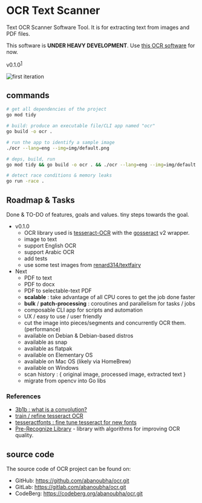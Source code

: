 # OCR Text Scanner

Text OCR Scanner Software Tool. It is for extracting text from images and PDF files.

This software is __UNDER HEAVY DEVELOPMENT__. Use [this OCR software](https://abanoubhanna.com/posts/ocr) for now.

v0.1.0<sup>[1](semanticVersioning.md)</sup>

![first iteration](./screenshots/1st-iteration.png)

## commands

```sh
# get all dependencies of the project
go mod tidy

# build: produce an executable file/CLI app named "ocr"
go build -o ocr .

# run the app to identify a sample image
./ocr --lang=eng --img=img/default.png

# deps, build, run
go mod tidy && go build -o ocr . && ./ocr --lang=eng --img=img/default.png

# detect race conditions & memory leaks
go run -race .
```

## Roadmap & Tasks

Done & TO-DO of features, goals and values. tiny steps towards the goal.

- v0.1.0
  - OCR library used is [tesseract-OCR](https://github.com/tesseract-ocr/tesseract) with the [gosseract](https://github.com/otiai10/gosseract) v2 wrapper.
  - image to text
  - support English OCR
  - support Arabic OCR
  - add tests
  - use some test images from [renard314/textfairy](https://github.com/renard314/textfairy)
- Next
  - PDF to text
  - PDF to docx
  - PDF to selectable-text PDF
  - __scalable__ : take advantage of all CPU cores to get the job done faster
  - __bulk__ / __patch-processing__ : coroutines and parallelism for tasks / jobs
  - composable CLI app for scripts and automation
  - UX / easy to use / user friendly
  - cut the image into pieces/segments and concurrently OCR them. (performance)
  - available on Debian & Debian-based distros
  - available as snap
  - available as flatpak
  - available on Elementary OS
  - available on Mac OS (likely via HomeBrew)
  - available on Windows
  - scan history : { original image, processed image, extracted text }
  - migrate from opencv into Go libs

### References

- [3b1b : what is a convolution?](https://youtu.be/KuXjwB4LzSA)
- [train / refine tesseract OCR](https://github.com/abanoubha/train-tesseract-ocr)
- [tesseractfonts : fine tune tesseract for new fonts](https://github.com/dhivehi/tesseractfonts)
- [Pre-Recognize Library](https://github.com/leha-bot/PRLib) - library with algorithms for improving OCR quality.

## source code

The source code of OCR project can be found on:

- GitHub: <https://github.com/abanoubha/ocr.git>
- GitLab: <https://gitlab.com/abanoubha/ocr.git>
- CodeBerg: <https://codeberg.org/abanoubha/ocr.git>
